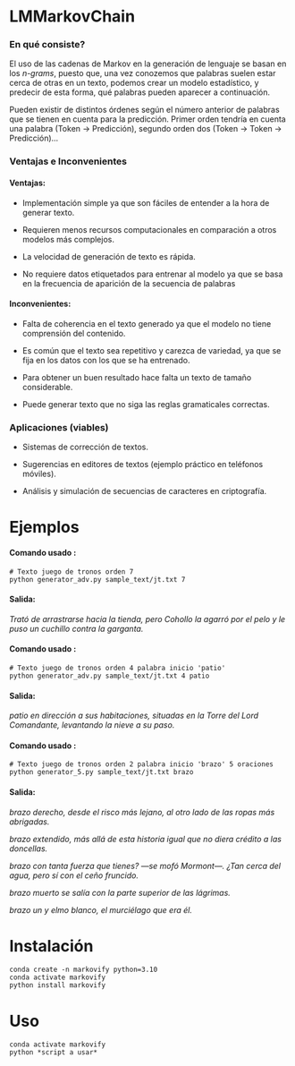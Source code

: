 # LMMarkovChain

### En qué consiste?

El uso de las cadenas de Markov en la generación de lenguaje se basan en los *n-grams*, puesto que, una vez conozemos que palabras suelen estar cerca de otras en un texto, podemos crear un modelo estadístico, y predecir de esta forma, qué palabras pueden aparecer a continuación.

Pueden existir de distintos órdenes según el número anterior de palabras que se tienen en cuenta para la predicción. Primer orden tendría en cuenta una palabra (Token -> Predicción), segundo orden dos (Token -> Token -> Predicción)...


### Ventajas e Inconvenientes

#### Ventajas:

- Implementación simple ya que son fáciles de entender a la hora de generar texto.

- Requieren menos recursos computacionales en comparación a otros modelos más complejos.

- La velocidad de generación de texto es rápida.

- No requiere datos etiquetados para entrenar al modelo ya que se basa en la frecuencia  de aparición de la secuencia de palabras 

#### Inconvenientes:

- Falta de coherencia en el texto generado ya que el modelo no tiene comprensión del contenido.

- Es común que el texto sea repetitivo y carezca de variedad, ya que se fija en los datos con los que se ha entrenado.

- Para obtener un buen resultado hace falta un texto de tamaño considerable.

- Puede generar texto que no siga las reglas gramaticales correctas.

### Aplicaciones (viables)

- Sistemas de corrección de textos.

- Sugerencias en editores de textos (ejemplo práctico en teléfonos móviles).

- Análisis y simulación de secuencias de caracteres en criptografía.

# Ejemplos

#### Comando usado :

```console
# Texto juego de tronos orden 7
python generator_adv.py sample_text/jt.txt 7
```

#### Salida:

*Trató de arrastrarse hacia la tienda, pero Cohollo la agarró por el pelo y le puso un cuchillo contra la garganta.*

#### Comando usado :

```console
# Texto juego de tronos orden 4 palabra inicio 'patio'
python generator_adv.py sample_text/jt.txt 4 patio
```

#### Salida:

*patio en dirección a sus habitaciones, situadas en la Torre del Lord Comandante, levantando la nieve a su paso.*

#### Comando usado :

```console
# Texto juego de tronos orden 2 palabra inicio 'brazo' 5 oraciones
python generator_5.py sample_text/jt.txt brazo
```

#### Salida:

*brazo derecho, desde el risco más lejano, al otro lado de las ropas más abrigadas.*

*brazo extendido, más allá de esta historia igual que no diera crédito a las doncellas.*

*brazo con tanta fuerza que tienes? —se mofó Mormont—. ¿Tan cerca del agua, pero sí con el ceño fruncido.*

*brazo muerto se salía con la parte superior de las lágrimas.*

*brazo un y elmo blanco, el murciélago que era él.*

# Instalación

```console
conda create -n markovify python=3.10
conda activate markovify
python install markovify
```

# Uso

```console
conda activate markovify
python *script a usar*
```
